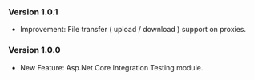 ﻿### Version 1.0.1

- Improvement: File transfer ( upload / download ) support on proxies.

### Version 1.0.0

- New Feature: Asp.Net Core Integration Testing module.